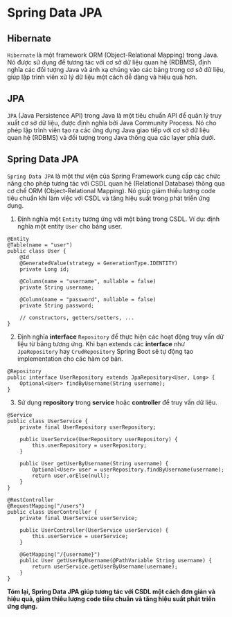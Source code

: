 # Spring Data JPA

##  Hibernate

`Hibernate` là một framework ORM (Object-Relational Mapping) trong Java. Nó được sử dụng để tương tác với cơ sở dữ liệu quan hệ (RDBMS), định nghĩa các đối tượng Java và ánh xạ chúng vào các bảng trong cơ sở dữ liệu, giúp lập trình viên xử lý dữ liệu một cách dễ dàng và hiệu quả hơn.

## JPA

`JPA` (Java Persistence API) trong Java là một tiêu chuẩn API để quản lý truy xuất cơ sở dữ liệu, được định nghĩa bởi Java Community Process. Nó cho phép lập trình viên tạo ra các ứng dụng Java giao tiếp với cơ sở dữ liệu quan hệ (RDBMS) và đối tượng trong Java thông qua các layer phía dưới.

## Spring Data JPA

`Spring Data JPA` là một thư viện của Spring Framework cung cấp các chức năng cho phép tương tác với CSDL quan hệ (Relational Database) thông qua cơ chế ORM (Object-Relational Mapping). Nó giúp giảm thiểu lượng code tiêu chuẩn khi làm việc với CSDL và tăng hiệu suất trong phát triển ứng dụng.

1. Định nghĩa một `Entity` tương ứng với một bảng trong CSDL. Ví dụ: định nghĩa một entity `User` cho bảng user.

```
@Entity
@Table(name = "user")
public class User {
    @Id
    @GeneratedValue(strategy = GenerationType.IDENTITY)
    private Long id;

    @Column(name = "username", nullable = false)
    private String username;

    @Column(name = "password", nullable = false)
    private String password;

    // constructors, getters/setters, ...
}
```

2. Định nghĩa **interface** `Repository` để thực hiện các hoạt động truy vấn dữ liệu từ bảng tương ứng. Khi bạn extends các **interface** như `JpaRepository` hay `CrudRepository` Spring Boot sẽ tự động tạo implementation cho các hàm cơ bản.

```
@Repository
public interface UserRepository extends JpaRepository<User, Long> {
    Optional<User> findByUsername(String username);
}
```

3. Sử dụng **repository** trong **service** hoặc **controller** để truy vấn dữ liệu.

```
@Service
public class UserService {
    private final UserRepository userRepository;

    public UserService(UserRepository userRepository) {
        this.userRepository = userRepository;
    }

    public User getUserByUsername(String username) {
        Optional<User> user = userRepository.findByUsername(username);
        return user.orElse(null);
    }
}
```

```
@RestController
@RequestMapping("/users")
public class UserController {
    private final UserService userService;

    public UserController(UserService userService) {
        this.userService = userService;
    }

    @GetMapping("/{username}")
    public User getUserByUsername(@PathVariable String username) {
        return userService.getUserByUsername(username);
    }
}
```

**Tóm lại, Spring Data JPA giúp tương tác với CSDL một cách đơn giản và hiệu quả, giảm thiểu lượng code tiêu chuẩn và tăng hiệu suất phát triển ứng dụng.**